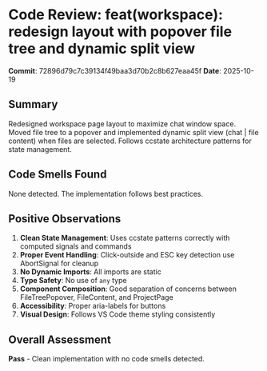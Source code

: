 # Code Review: feat(workspace): redesign layout with popover file tree and dynamic split view

**Commit**: 72896d79c7c39134f49baa3d70b2c8b627eaa45f
**Date**: 2025-10-19

## Summary
Redesigned workspace page layout to maximize chat window space. Moved file tree to a popover and implemented dynamic split view (chat | file content) when files are selected. Follows ccstate architecture patterns for state management.

## Code Smells Found

None detected. The implementation follows best practices.

## Positive Observations

1. **Clean State Management**: Uses ccstate patterns correctly with computed signals and commands
2. **Proper Event Handling**: Click-outside and ESC key detection use AbortSignal for cleanup
3. **No Dynamic Imports**: All imports are static
4. **Type Safety**: No use of `any` type
5. **Component Composition**: Good separation of concerns between FileTreePopover, FileContent, and ProjectPage
6. **Accessibility**: Proper aria-labels for buttons
7. **Visual Design**: Follows VS Code theme styling consistently

## Overall Assessment
**Pass** - Clean implementation with no code smells detected.
